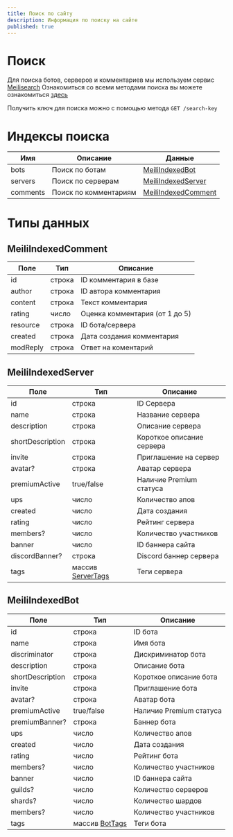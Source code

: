```yaml
---
title: Поиск по сайту
description: Информация по поиску на сайте
published: true
---
```


# Поиск

Для поиска ботов, серверов и комментариев мы используем сервис [Meilisearch](https://www.meilisearch.com)
Ознакомиться со всеми методами поиска вы можете
ознакомиться [здесь](https://www.meilisearch.com/docs/reference/api/overview)

Получить ключ для поиска можно с помощью метода `GET /search-key`

# Индексы поиска

| Имя 			    | Описание							         | Данные	                                      |
|------------|-------------------------|----------------------------------------------|
| 	bots			   | Поиск по ботам				      | [MeiliIndexedBot](#meiliindexedbot)	         |
| 	servers		 | Поиск по серверам			    | [MeiliIndexedServer](#meiliindexedserver)	   |
| comments	  | 	Поиск по комментариям	 | [MeiliIndexedComment](#meiliindexedcomment)	 |

# Типы данных

## MeiliIndexedComment

| 	Поле	     | 	Тип	    | 	Описание	                      |
|------------|----------|---------------------------------|
| 	id		      | строка	  | ID комментария в базе	          |
| 	author	   | строка	  | ID автора комментария	          |
| 	content	  | строка	  | Текст комментария               |
| rating	    | 	число	  | Оценка комментария (от 1 до 5)	 |
| 	resource	 | строка	  | ID бота/сервера	                |
| 	created	  | 	строка	 | Дата создания комментария       |
| modReply   | строка   | Ответ на коментарий             |

## MeiliIndexedServer

| 	Поле	             | 	Тип			                                | 	Описание	                 |
|--------------------|----------------------------------------|----------------------------|
| 	id		              | строка 	                               | ID Сервера                 |
| 	name	             | строка	                                | Название сервера	          |
| 	description	      | строка	                                | Описание сервера	          |
| 	shortDescription	 | строка	                                | Короткое описание сервера	 |
| 	invite	           | строка	                                | Приглашение на сервер	     |
| 	avatar?	          | строка	                                | Аватар сервера             |
| premiumActive	     | true/false                             | Наличие Premium статуса    |
| 	ups	              | число	                                 | Количество апов	           |
| 	created	          | число 	                                | Дата создания	             |
| 	rating	           | число	                                 | Рейтинг сервера	           |
| 	members?	         | число	                                 | Количество участников	     |
| 	banner	           | число	                                 | ID баннера сайта	          |
| 	discordBanner?	   | строка	                                | Discord баннер сервера	    |
| 	tags	             | массив [ServerTags](/api/servers#tags) | Теги сервера	              |

## MeiliIndexedBot

| 	Поле	             | 	Тип			                          | 	Описание	              |
|--------------------|----------------------------------|-------------------------|
| 	id		              | строка 	                         | ID бота                 |
| 	name	             | строка	                          | Имя бота	               |
| 	discriminator	    | строка	                          | Дискриминатор бота	     |
| 	description	      | строка	                          | Описание бота 	         |
| 	shortDescription	 | строка	                          | Короткое описание бота	 |
| 	invite	           | строка	                          | Приглашение бота	       |
| 	avatar?	          | строка	                          | Аватар бота             |
| premiumActive	     | true/false                       | Наличие Premium статуса |
| 	premiumBanner?	   | строка                           | Баннер бота             |
| 	ups	              | число	                           | Количество апов	        |
| 	created	          | число 	                          | Дата создания	          |
| 	rating	           | число	                           | Рейтинг бота	           |
| 	members?	         | число	                           | Количество участников	  |
| 	banner	           | число	                           | ID баннера сайта	       |
| 	guilds?	          | 	число	                          | Количество серверов	    |
| 	shards?	          | 	число	                          | Количество шардов	      |
| 	members?	         | число	                           | 	Количество участников	 |
| 	tags	             | массив [BotTags](/api/bots#tags) | Теги бота	              |
